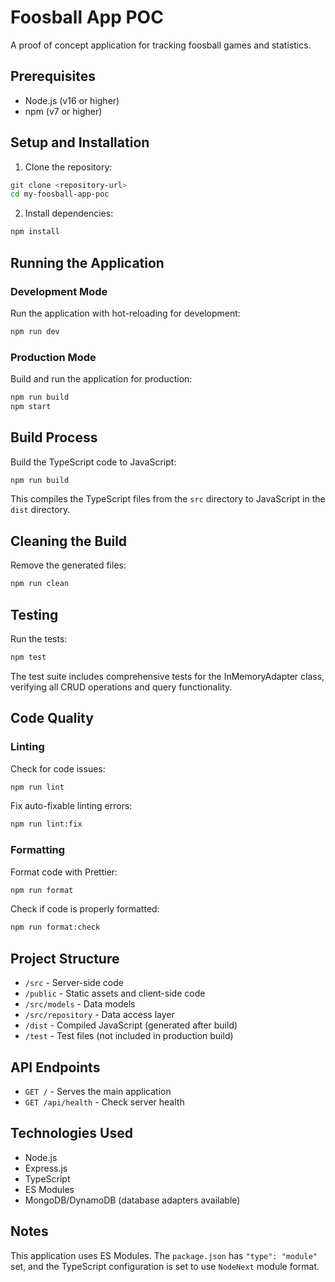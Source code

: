 # Foosball App POC

A proof of concept application for tracking foosball games and statistics.

## Prerequisites

- Node.js (v16 or higher)
- npm (v7 or higher)

## Setup and Installation

1. Clone the repository:
```bash
git clone <repository-url>
cd my-foosball-app-poc
```

2. Install dependencies:
```bash
npm install
```

## Running the Application

### Development Mode
Run the application with hot-reloading for development:
```bash
npm run dev
```

### Production Mode
Build and run the application for production:
```bash
npm run build
npm start
```

## Build Process

Build the TypeScript code to JavaScript:
```bash
npm run build
```

This compiles the TypeScript files from the `src` directory to JavaScript in the `dist` directory.

## Cleaning the Build

Remove the generated files:
```bash
npm run clean
```

## Testing

Run the tests:
```bash
npm test
```

The test suite includes comprehensive tests for the InMemoryAdapter class, verifying all CRUD operations and query functionality.

## Code Quality

### Linting
Check for code issues:
```bash
npm run lint
```

Fix auto-fixable linting errors:
```bash
npm run lint:fix
```

### Formatting
Format code with Prettier:
```bash
npm run format
```

Check if code is properly formatted:
```bash
npm run format:check
```

## Project Structure

- `/src` - Server-side code
- `/public` - Static assets and client-side code
- `/src/models` - Data models
- `/src/repository` - Data access layer
- `/dist` - Compiled JavaScript (generated after build)
- `/test` - Test files (not included in production build)

## API Endpoints

- `GET /` - Serves the main application
- `GET /api/health` - Check server health

## Technologies Used

- Node.js
- Express.js
- TypeScript
- ES Modules
- MongoDB/DynamoDB (database adapters available)

## Notes

This application uses ES Modules. The `package.json` has `"type": "module"` set, and the TypeScript configuration is set to use `NodeNext` module format.